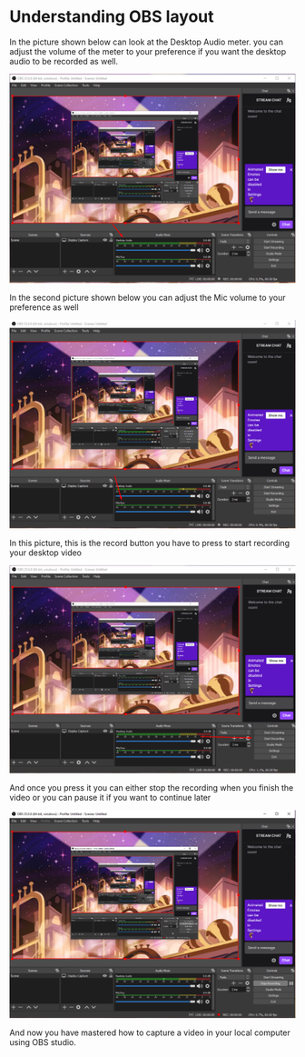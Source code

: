 # Understanding OBS layout

In the picture shown below can look at the Desktop Audio meter. you can adjust the volume of the meter to your preference if you want the desktop audio to be recorded as well.

![](Pictures/fifthScreen.png)

In the second picture shown below you can adjust the Mic volume to your preference as well 

![](Pictures/sixthScreen.png)

In this picture, this is the record button you have to press to start recording your desktop video 

![](Pictures/seventhScreen.png)

And once you press it you can either stop the recording when you finish the video or you can pause it if you want to continue later

![](Pictures/eightscreen.png)

And now you have mastered how to capture a video in your local computer using OBS studio. 
